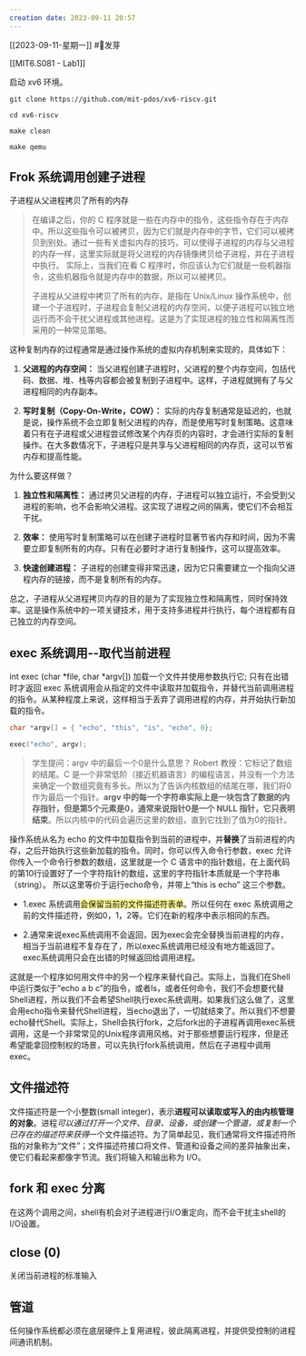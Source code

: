 ```yaml
---
creation date: 2023-09-11 20:57 
---
```

 [[2023-09-11-星期一]]  #🌱发芽

[[MIT6.S081 - Lab1]]

启动 xv6 环境。
```shell
git clone https://github.com/mit-pdos/xv6-riscv.git

cd xv6-riscv

make clean

make qemu
```

## Frok 系统调用创建子进程
子进程从父进程拷贝了所有的内存
> 在编译之后，你的 C 程序就是一些在内存中的指令，这些指令存在于内存中。所以这些指令可以被拷贝，因为它们就是内存中的字节，它们可以被拷贝到别处。通过一些有关虚拟内存的技巧，可以使得子进程的内存与父进程的内存一样，这里实际就是将父进程的内存镜像拷贝给子进程，并在子进程中执行。
> 实际上，当我们在看 C 程序时，你应该认为它们就是一些机器指令，这些机器指令就是内存中的数据，所以可以被拷贝。
> 
> 子进程从父进程中拷贝了所有的内存，是指在 Unix/Linux 操作系统中，创建一个子进程时，子进程会复制父进程的内存空间，以便子进程可以独立地运行而不会干扰父进程或其他进程。这是为了实现进程的独立性和隔离性而采用的一种常见策略。

这种复制内存的过程通常是通过操作系统的虚拟内存机制来实现的，具体如下：

1. **父进程的内存空间：** 当父进程创建子进程时，父进程的整个内存空间，包括代码、数据、堆、栈等内容都会被复制到子进程中。这样，子进程就拥有了与父进程相同的内存副本。
    
2. **写时复制（Copy-On-Write，COW）：** 实际的内存复制通常是延迟的，也就是说，操作系统不会立即复制父进程的内存，而是使用写时复制策略。这意味着只有在子进程或父进程尝试修改某个内存页的内容时，才会进行实际的复制操作。在大多数情况下，子进程只是共享与父进程相同的内存页，这可以节省内存和提高性能。
    

为什么要这样做？

1. **独立性和隔离性：** 通过拷贝父进程的内存，子进程可以独立运行，不会受到父进程的影响，也不会影响父进程。这实现了进程之间的隔离，使它们不会相互干扰。
    
2. **效率：** 使用写时复制策略可以在创建子进程时显著节省内存和时间，因为不需要立即复制所有的内存。只有在必要时才进行复制操作，这可以提高效率。
    
3. **快速创建进程：** 子进程的创建变得非常迅速，因为它只需要建立一个指向父进程内存的链接，而不是复制所有的内存。
    

总之，子进程从父进程拷贝内存的目的是为了实现独立性和隔离性，同时保持效率。这是操作系统中的一项关键技术，用于支持多进程并行执行，每个进程都有自己独立的内存空间。
## exec 系统调用--取代当前进程
int exec (char *file, char *argv[]) 加载一个文件并使用参数执行它; 只有在出错时才返回
exec 系统调用会从指定的文件中读取并加载指令，并替代当前调用进程的指令。从某种程度上来说，这样相当于丢弃了调用进程的内存，并开始执行新加载的指令。
```c
char *argv[] = { "echo", "this", "is", "echo", 0};

exec("echo", argv);
```

> 学生提问：argv 中的最后一个0是什么意思？
> Robert 教授：它标记了数组的结尾。C 是一个非常低阶（接近机器语言）的编程语言，并没有一个方法来确定一个数组究竟有多长。所以为了告诉内核数组的结尾在哪，我们将0作为最后一个指针。**argv 中的每一个字符串实际上是一块包含了数据的内存指针，但是第5个元素是0，通常来说指针0是一个 NULL 指针，它只表明结束**。所以内核中的代码会遍历这里的数组，直到它找到了值为0的指针。

操作系统从名为 echo 的文件中加载指令到当前的进程中，并**替换**了当前进程的内存，之后开始执行这些新加载的指令。同时，你可以传入命令行参数，exec 允许你传入一个命令行参数的数组，这里就是一个 C 语言中的指针数组，在上面代码的第10行设置好了一个字符指针的数组，这里的字符指针本质就是一个字符串（string）。
所以这里等价于运行echo命令，并带上“this is echo” 这三个参数。
- 1.exec 系统调用<span style="background:#fff88f">会保留当前的文件描述符表单</span>。所以任何在 exec 系统调用之前的文件描述符，例如0，1，2等。它们在新的程序中表示相同的东西。

- 2.通常来说exec系统调用不会返回，因为exec会完全替换当前进程的内存，相当于当前进程不复存在了，所以exec系统调用已经没有地方能返回了。exec系统调用只会在出错的时候返回给调用进程。

这就是一个程序如何用文件中的另一个程序来替代自己。实际上，当我们在Shell中运行类似于“echo a b c”的指令，或者ls，或者任何命令，我们不会想要代替Shell进程，所以我们不会希望Shell执行exec系统调用。如果我们这么做了，这里会用echo指令来替代Shell进程，当echo退出了，一切就结束了。所以我们不想要echo替代Shell。实际上，Shell会执行fork，之后fork出的子进程再调用exec系统调用，这是一个非常常见的Unix程序调用风格。对于那些想要运行程序，但是还希望能拿回控制权的场景，可以先执行fork系统调用，然后在子进程中调用exec。

## 文件描述符
文件描述符是一个小整数(small integer)，表示**进程可以读取或写入的由内核管理的对象**。进程*可以通过打开一个文件、目录、设备，或创建一个管道，或复制一个已存在的描述符来获得*一个文件描述符。为了简单起见，我们通常将文件描述符所指的对象称为“文件”；文件描述符接口将文件、管道和设备之间的差异抽象出来，使它们看起来都像字节流。我们将输入和输出称为 I/O。


## fork 和 exec 分离
在这两个调用之间，shell有机会对子进程进行I/O重定向，而不会干扰主shell的I/O设置。

## close (0)
关闭当前进程的标准输入

## 管道


任何操作系统都必须在底层硬件上复用进程，彼此隔离进程，并提供受控制的进程间通讯机制。